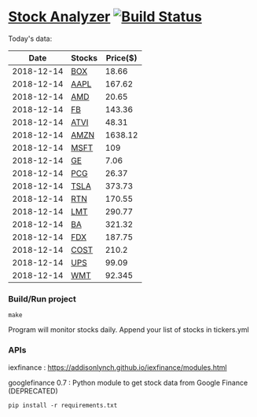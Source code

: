 # [Stock Analyzer](https://ogoyal.github.io/StockAnalyzer/) [![Build Status](https://travis-ci.org/ogoyal/StockAnalyzer.svg?branch=master)](https://travis-ci.org/ogoyal/StockAnalyzer)

Today's data:

| Date| Stocks| Price($) | 
| --- | --- | ---  | 
| 2018-12-14| [BOX](https://plot.ly/~ogoyal/14)| 18.66 | 
| 2018-12-14| [AAPL](https://plot.ly/~ogoyal/8)| 167.62 | 
| 2018-12-14| [AMD](https://plot.ly/~ogoyal/6)| 20.65 | 
| 2018-12-14| [FB](https://plot.ly/~ogoyal/4)| 143.36 | 
| 2018-12-14| [ATVI](https://plot.ly/~ogoyal/10)| 48.31 | 
| 2018-12-14| [AMZN](https://plot.ly/~ogoyal/12)| 1638.12 | 
| 2018-12-14| [MSFT](https://plot.ly/~ogoyal/2)| 109 | 
| 2018-12-14| [GE](https://plot.ly/~ogoyal/20)| 7.06 | 
| 2018-12-14| [PCG](https://plot.ly/~ogoyal/16)| 26.37 | 
| 2018-12-14| [TSLA](https://plot.ly/~ogoyal/18)| 373.73 | 
| 2018-12-14| [RTN](https://plot.ly/~ogoyal/26)| 170.55 | 
| 2018-12-14| [LMT](https://plot.ly/~ogoyal/24)| 290.77 | 
| 2018-12-14| [BA](https://plot.ly/~ogoyal/22)| 321.32 | 
| 2018-12-14| [FDX](https://plot.ly/~ogoyal/32)| 187.75 | 
| 2018-12-14| [COST](https://plot.ly/~ogoyal/28)| 210.2 | 
| 2018-12-14| [UPS](https://plot.ly/~ogoyal/34)| 99.09 | 
| 2018-12-14| [WMT](https://plot.ly/~ogoyal/30)| 92.345 | 

### Build/Run project

```
make
```

Program will monitor stocks daily. Append your list of stocks in tickers.yml

### APIs
iexfinance : https://addisonlynch.github.io/iexfinance/modules.html

googlefinance 0.7 : Python module to get stock data from Google Finance (DEPRECATED)

```
pip install -r requirements.txt
```
